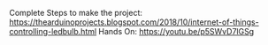 Complete Steps to make the project: https://thearduinoprojects.blogspot.com/2018/10/internet-of-things-controlling-ledbulb.html
Hands On: https://youtu.be/p5SWvD7lGSg
